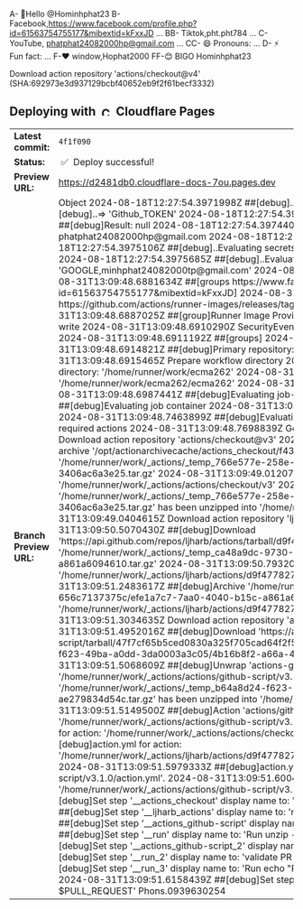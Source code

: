 A- 👋Hello @Hominhphat23
B- Facebook,https://www.facebook.com/profile.php?id=61563754755177&mibextid=kFxxJD ...
BB- Tiktok,pht.pht784 ...
C- YouTube, phatphat24082000hp@gmail.com ...
CC- 😄 Pronouns: ...
D- ⚡ Fun fact: ...
F-❤️ window,Hophat2000
FF-😊 BIGO Hominhphat23
<!---
Hominhphat23/Hominhphat23 is a ✨ special ✨ repository because its `Hominhphat23` (this file) appears on your GitHub profile.
You can click the Preview link to take a look at your changes.
--->Download action repository 'actions/checkout@v4' (SHA:692973e3d937129bcbf40652eb9f2f61becf3332)
## Deploying with &nbsp;<a href="https://pages.dev"><img alt="Cloudflare Pages" src="https://user-images.githubusercontent.com/23264/106598434-9e719e00-654f-11eb-9e59-6167043cfa01.png" width="16"></a> &nbsp;Cloudflare Pages

<table><tr><td><strong>Latest commit:</strong> </td><td>
<code>4f1f090</code>
</td></tr>
<tr><td><strong>Status:</strong></td><td>&nbsp;✅&nbsp; Deploy successful!</td></tr>
<tr><td><strong>Preview URL:</strong></td><td>
<a href='https://d2481db0.cloudflare-docs-7ou.pages.dev'>https://d2481db0.cloudflare-docs-7ou.pages.dev</a>
</td></tr>
<tr><td><strong>Branch Preview URL:</strong></td><td
e132cd6715f14dd6cf13631c060b3eb0b8f800ca
cloudflare/cloudflare-docs] workers: fix typo (PR #16220)
2024-08-18T12:27:54.3970920Z ##[debug]Evaluating Index:
2024-08-18T12:27:54.3971244Z ##[debug]..Evaluating secrets:
2024-08-18T12:27:54.3971584Z ##[debug]..=> Object
2024-08-18T12:27:54.3971998Z ##[debug]..Evaluating String:
2024-08-18T12:27:54.3972310Z ##[debug]..=> 'Github_TOKEN'
2024-08-18T12:27:54.3972677Z ##[debug]=> null
2024-08-18T12:27:54.3972935Z ##[debug]Result: null
2024-08-18T12:27:54.3974401Z ##[debug]Evaluating: secrets.GOOGLE, phatphat24082000hp@gmail.com
2024-08-18T12:27:54.3974800Z ##[debug]Evaluating Index:
2024-08-18T12:27:54.3975106Z ##[debug]..Evaluating secrets:
2024-08-18T12:27:54.3975411Z ##[debug]..=> Object
2024-08-18T12:27:54.3975685Z ##[debug]..Evaluating String:
2024-08-18T12:27:54.3975991Z ##[debug]..=> 'GOOGLE,minhphat24082000tp@gmail.com'
2024-08-31T13:09:48.6880046Z ##[group]Operating System
2024-08-31T13:09:48.6881634Z ##[groups https://www.facebook.com/profile.php?id=61563754755177&mibextid=kFxxJD]
2024-08-31T13:09:48.6885734Z Image Release: https://github.com/actions/runner-images/releases/tag/ubuntu22%2F20240825.1
2024-08-31T13:09:48.6887025Z ##[group]Runner Image Provisioner
2024-08-31T13:09:48.6909772Z RepositoryProjects: write
2024-08-31T13:09:48.6910290Z SecurityEvents: write
2024-08-31T13:09:48.6910692Z Statuses: write
2024-08-31T13:09:48.6911192Z ##[groups]
2024-08-31T13:09:48.6914178Z Secret source: Actions
2024-08-31T13:09:48.6914821Z ##[debug]Primary repository: Hominhphat23/phatphat24082000hp@gmail.com
2024-08-31T13:09:48.6915465Z Prepare workflow directory
2024-08-31T13:09:48.6979172Z ##[debug]Creating pipeline directory: '/home/runner/work/ecma262'
2024-08-31T13:09:48.6982371Z ##[debug]Creating workspace directory: '/home/runner/work/ecma262/ecma262'
2024-08-31T13:09:48.6983892Z ##[debug]Update context data
2024-08-31T13:09:48.6987441Z ##[debug]Evaluating job-level environment variables
2024-08-31T13:09:48.7457943Z ##[debug]Evaluating job container
2024-08-31T13:09:48.7461411Z ##[debug]Evaluating job service containers
2024-08-31T13:09:48.7463899Z ##[debug]Evaluating job defaults
2024-08-31T13:09:48.7540501Z Prepare all required actions
2024-08-31T13:09:48.7698839Z Getting action download info
2024-08-31T13:09:48.9324491Z Download action repository 'actions/checkout@v3'
2024-08-31T13:09:48.9352599Z ##[debug]Copied action archive '/opt/actionarchivecache/actions_checkout/f43a0e5ff2bd294095638e18286ca9a3d1956744.tar.gz' to '/home/runner/work/_actions/_temp_766e577e-258e-4089-bbd7-112da8f3e3ba/07cd07b0-621a-4c59-a69b-3406ac6a3e25.tar.gz'
2024-08-31T13:09:49.0120724Z ##[debug]Unwrap 'actions-checkout-f43a0e5' to '/home/runner/work/_actions/actions/checkout/v3'
2024-08-31T13:09:49.0286787Z ##[debug]Archive '/home/runner/work/_actions/_temp_766e577e-258e-4089-bbd7-112da8f3e3ba/07cd07b0-621a-4c59-a69b-3406ac6a3e25.tar.gz' has been unzipped into '/home/runner/work/_actions/actions/checkout/v3'.
2024-08-31T13:09:49.0404615Z Download action repository 'ljharb/actions@d9f477827ed71a2590567
2024-08-31T13:09:50.5070430Z ##[debug]Download 'https://api.github.com/repos/ljharb/actions/tarball/d9f477827ed71a259056764107f74afc29febcae' to '/home/runner/work/_actions/_temp_ca48a9dc-9730-4eba-aff8-656c7137375c/efe1a7c7-7aa0-4040-b15c-a861a6094610.tar.gz'
2024-08-31T13:09:50.7932085Z ##[debug]Unwrap 'ljharb-actions-d9f4778' to '/home/runner/work/_actions/ljharb/actions/d9f477827ed71a259056764107f74afc29febcae'
2024-08-31T13:09:51.2483617Z ##[debug]Archive '/home/runner/work/_actions/_temp_ca48a9dc-9730-4eba-aff8-656c7137375c/efe1a7c7-7aa0-4040-b15c-a861a6094610.tar.gz' has been unzipped into '/home/runner/work/_actions/ljharb/actions/d9f477827ed71a259056764107f74afc29febcae'.
2024-08-31T13:09:51.3034635Z Download action repository 'actions/github-script@v3.1.0'
2024-08-31T13:09:51.4952016Z ##[debug]Download 'https://api.github.com/repos/actions/github-script/tarball/47f7cf65b5ced0830a325f705cad64f2f58dddf7' to '/home/runner/work/_actions/_temp_b64a8d24-f623-49ba-a0dd-3da0003a3c05/4b16b8f2-a66a-43b9-bca5-ae279834d54c.tar.gz'
2024-08-31T13:09:51.5068609Z ##[debug]Unwrap 'actions-github-script-47f7cf6' to '/home/runner/work/_actions/actions/github-script/v3.1.0'
2024-08-31T13:09:51.5129518Z ##[debug]Archive '/home/runner/work/_actions/_temp_b64a8d24-f623-49ba-a0dd-3da0003a3c05/4b16b8f2-a66a-43b9-bca5-ae279834d54c.tar.gz' has been unzipped into '/home/runner/work/_actions/actions/github-script/v3.1.0'.
2024-08-31T13:09:51.5149500Z ##[debug]Action 'actions/github-script@v3.1.0' already downloaded at '/home/runner/work/_actions/actions/github-script/v3.1.0'.
2024-08-31T13:09:51.5188057Z ##[debug]action.yml for action: '/home/runner/work/_actions/actions/checkout/v3/action.yml'.
2024-08-31T13:09:51.5948455Z ##[debug]action.yml for action: '/home/runner/work/_actions/ljharb/actions/d9f477827ed71a259056764107f74afc29febcae/node/install/action.yml'.
2024-08-31T13:09:51.5979333Z ##[debug]action.yml for action: '/home/runner/work/_actions/actions/github-script/v3.1.0/action.yml'.
2024-08-31T13:09:51.6004105Z ##[debug]action.yml for action: '/home/runner/work/_actions/actions/github-script/v3.1.0/action.yml'.
2024-08-31T13:09:51.6147288Z ##[debug]Set step '__actions_checkout' display name to: 'Run actions/checkout@v3'
2024-08-31T13:09:51.6149140Z ##[debug]Set step '__ljharb_actions' display name to: 'nvm install lts/* && npm ci'
2024-08-31T13:09:51.6150471Z ##[debug]Set step '__actions_github-script' display name to: 'Download artifact'
2024-08-31T13:09:51.6153237Z ##[debug]Set step '__run' display name to: 'Run unzip -o out.zip -d out'
2024-08-31T13:09:51.6154517Z ##[debug]Set step '__actions_github-script_2' display name to: 'debug info'
2024-08-31T13:09:51.6155730Z ##[debug]Set step '__run_2' display name to: 'validate PR number from archive'
2024-08-31T13:09:51.6157107Z ##[debug]Set step '__run_3' display name to: 'Run echo "PULL_REQUEST=$(head -n1 out/pr.txt)" >> $GITHUB_ENV'
2024-08-31T13:09:51.6158439Z ##[debug]Set step '__run_4' display name to: 'Run rm out/pr.txt && echo $PULL_REQUEST'
Phons.0939630254


